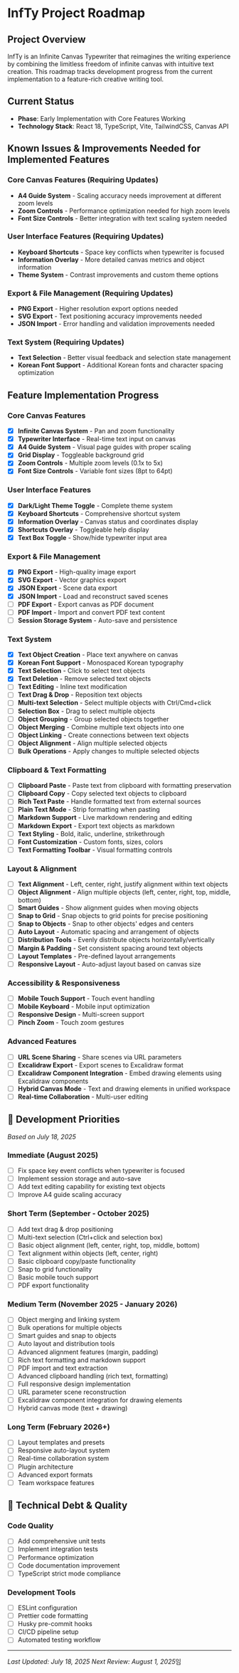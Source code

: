 # InfTy Project Roadmap

## Project Overview

InfTy is an Infinite Canvas Typewriter that reimagines the writing experience by combining the limitless freedom of infinite canvas with intuitive text creation. This roadmap tracks development progress from the current implementation to a feature-rich creative writing tool.

## Current Status

- **Phase**: Early Implementation with Core Features Working
- **Technology Stack**: React 18, TypeScript, Vite, TailwindCSS, Canvas API

## Known Issues & Improvements Needed for Implemented Features

### Core Canvas Features (Requiring Updates)
- **A4 Guide System** - Scaling accuracy needs improvement at different zoom levels
- **Zoom Controls** - Performance optimization needed for high zoom levels
- **Font Size Controls** - Better integration with text scaling system needed

### User Interface Features (Requiring Updates)  
- **Keyboard Shortcuts** - Space key conflicts when typewriter is focused
- **Information Overlay** - More detailed canvas metrics and object information
- **Theme System** - Contrast improvements and custom theme options

### Export & File Management (Requiring Updates)
- **PNG Export** - Higher resolution export options needed
- **SVG Export** - Text positioning accuracy improvements needed
- **JSON Import** - Error handling and validation improvements needed

### Text System (Requiring Updates)
- **Text Selection** - Better visual feedback and selection state management
- **Korean Font Support** - Additional Korean fonts and character spacing optimization

## Feature Implementation Progress

### Core Canvas Features
- [x] **Infinite Canvas System** - Pan and zoom functionality
- [x] **Typewriter Interface** - Real-time text input on canvas
- [x] **A4 Guide System** - Visual page guides with proper scaling
- [x] **Grid Display** - Toggleable background grid
- [x] **Zoom Controls** - Multiple zoom levels (0.1x to 5x)
- [x] **Font Size Controls** - Variable font sizes (8pt to 64pt)

### User Interface Features
- [x] **Dark/Light Theme Toggle** - Complete theme system
- [x] **Keyboard Shortcuts** - Comprehensive shortcut system
- [x] **Information Overlay** - Canvas status and coordinates display
- [x] **Shortcuts Overlay** - Toggleable help display
- [x] **Text Box Toggle** - Show/hide typewriter input area

### Export & File Management
- [x] **PNG Export** - High-quality image export
- [x] **SVG Export** - Vector graphics export
- [x] **JSON Export** - Scene data export
- [x] **JSON Import** - Load and reconstruct saved scenes
- [ ] **PDF Export** - Export canvas as PDF document
- [ ] **PDF Import** - Import and convert PDF text content
- [ ] **Session Storage System** - Auto-save and persistence

### Text System
- [x] **Text Object Creation** - Place text anywhere on canvas
- [x] **Korean Font Support** - Monospaced Korean typography
- [x] **Text Selection** - Click to select text objects
- [x] **Text Deletion** - Remove selected text objects
- [ ] **Text Editing** - Inline text modification
- [ ] **Text Drag & Drop** - Reposition text objects
- [ ] **Multi-text Selection** - Select multiple objects with Ctrl/Cmd+click
- [ ] **Selection Box** - Drag to select multiple objects
- [ ] **Object Grouping** - Group selected objects together
- [ ] **Object Merging** - Combine multiple text objects into one
- [ ] **Object Linking** - Create connections between text objects
- [ ] **Object Alignment** - Align multiple selected objects
- [ ] **Bulk Operations** - Apply changes to multiple selected objects

### Clipboard & Text Formatting
- [ ] **Clipboard Paste** - Paste text from clipboard with formatting preservation
- [ ] **Clipboard Copy** - Copy selected text objects to clipboard
- [ ] **Rich Text Paste** - Handle formatted text from external sources
- [ ] **Plain Text Mode** - Strip formatting when pasting
- [ ] **Markdown Support** - Live markdown rendering and editing
- [ ] **Markdown Export** - Export text objects as markdown
- [ ] **Text Styling** - Bold, italic, underline, strikethrough
- [ ] **Font Customization** - Custom fonts, sizes, colors
- [ ] **Text Formatting Toolbar** - Visual formatting controls

### Layout & Alignment
- [ ] **Text Alignment** - Left, center, right, justify alignment within text objects
- [ ] **Object Alignment** - Align multiple objects (left, center, right, top, middle, bottom)
- [ ] **Smart Guides** - Show alignment guides when moving objects
- [ ] **Snap to Grid** - Snap objects to grid points for precise positioning
- [ ] **Snap to Objects** - Snap to other objects' edges and centers
- [ ] **Auto Layout** - Automatic spacing and arrangement of objects
- [ ] **Distribution Tools** - Evenly distribute objects horizontally/vertically
- [ ] **Margin & Padding** - Set consistent spacing around text objects
- [ ] **Layout Templates** - Pre-defined layout arrangements
- [ ] **Responsive Layout** - Auto-adjust layout based on canvas size

### Accessibility & Responsiveness
- [ ] **Mobile Touch Support** - Touch event handling
- [ ] **Mobile Keyboard** - Mobile input optimization
- [ ] **Responsive Design** - Multi-screen support
- [ ] **Pinch Zoom** - Touch zoom gestures

### Advanced Features
- [ ] **URL Scene Sharing** - Share scenes via URL parameters
- [ ] **Excalidraw Export** - Export scenes to Excalidraw format
- [ ] **Excalidraw Component Integration** - Embed drawing elements using Excalidraw components
- [ ] **Hybrid Canvas Mode** - Text and drawing elements in unified workspace
- [ ] **Real-time Collaboration** - Multi-user editing

## 🚀 Development Priorities
*Based on July 18, 2025*

### Immediate (August 2025)
- [ ] Fix space key event conflicts when typewriter is focused
- [ ] Implement session storage and auto-save
- [ ] Add text editing capability for existing text objects
- [ ] Improve A4 guide scaling accuracy

### Short Term (September - October 2025)
- [ ] Add text drag & drop positioning
- [ ] Multi-text selection (Ctrl+click and selection box)
- [ ] Basic object alignment (left, center, right, top, middle, bottom)
- [ ] Text alignment within objects (left, center, right)
- [ ] Basic clipboard copy/paste functionality
- [ ] Snap to grid functionality
- [ ] Basic mobile touch support
- [ ] PDF export functionality

### Medium Term (November 2025 - January 2026)
- [ ] Object merging and linking system
- [ ] Bulk operations for multiple objects
- [ ] Smart guides and snap to objects
- [ ] Auto layout and distribution tools
- [ ] Advanced alignment features (margin, padding)
- [ ] Rich text formatting and markdown support
- [ ] PDF import and text extraction
- [ ] Advanced clipboard handling (rich text, formatting)
- [ ] Full responsive design implementation
- [ ] URL parameter scene reconstruction
- [ ] Excalidraw component integration for drawing elements
- [ ] Hybrid canvas mode (text + drawing)

### Long Term (February 2026+)
- [ ] Layout templates and presets
- [ ] Responsive auto-layout system
- [ ] Real-time collaboration system
- [ ] Plugin architecture
- [ ] Advanced export formats
- [ ] Team workspace features

## 🔧 Technical Debt & Quality

### Code Quality
- [ ] Add comprehensive unit tests
- [ ] Implement integration tests
- [ ] Performance optimization
- [ ] Code documentation improvement
- [ ] TypeScript strict mode compliance

### Development Tools
- [ ] ESLint configuration
- [ ] Prettier code formatting
- [ ] Husky pre-commit hooks
- [ ] CI/CD pipeline setup
- [ ] Automated testing workflow

---

*Last Updated: July 18, 2025*
*Next Review: August 1, 2025*임
